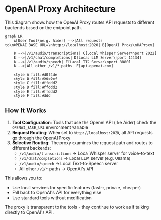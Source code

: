 # OpenAI Proxy Architecture

This diagram shows how the OpenAI Proxy routes API requests to different backends based on the endpoint path.

```mermaid
graph LR
    A[User Tool\ne.g. Aider] -->|All requests to\nOPENAI_BASE_URL=\nhttp://localhost:2020| B[OpenAI Proxy\nHAProxy]
    
    B -->|/v1/audio/transcriptions| C[Local Whisper Server\nport 2022]
    B -->|/v1/chat/completions| D[Local LLM Server\nport 11434]
    B -->|/v1/audio/speech| E[Local TTS Server\nport 8880]
    B -->|All other /v1/* paths| F[api.openai.com]

    style A fill:#d0f4de
    style B fill:#90e0ef
    style C fill:#ffddd2
    style D fill:#ffddd2
    style E fill:#ffddd2
    style F fill:#ddd
```

## How It Works

1. **Tool Configuration**: Tools that use the OpenAI API (like Aider) check the `OPENAI_BASE_URL` environment variable
2. **Request Routing**: When set to `http://localhost:2020`, all API requests go through the OpenAI Proxy
3. **Selective Routing**: The proxy examines the request path and routes to different backends:
   - `/v1/audio/transcriptions` → Local Whisper server for voice-to-text
   - `/v1/chat/completions` → Local LLM server (e.g. Ollama)
   - `/v1/audio/speech` → Local Text-to-Speech server
   - All other `/v1/*` paths → OpenAI's API

This allows you to:
- Use local services for specific features (faster, private, cheaper)
- Fall back to OpenAI's API for everything else
- Use standard tools without modification

The proxy is transparent to the tools - they continue to work as if talking directly to OpenAI's API.
